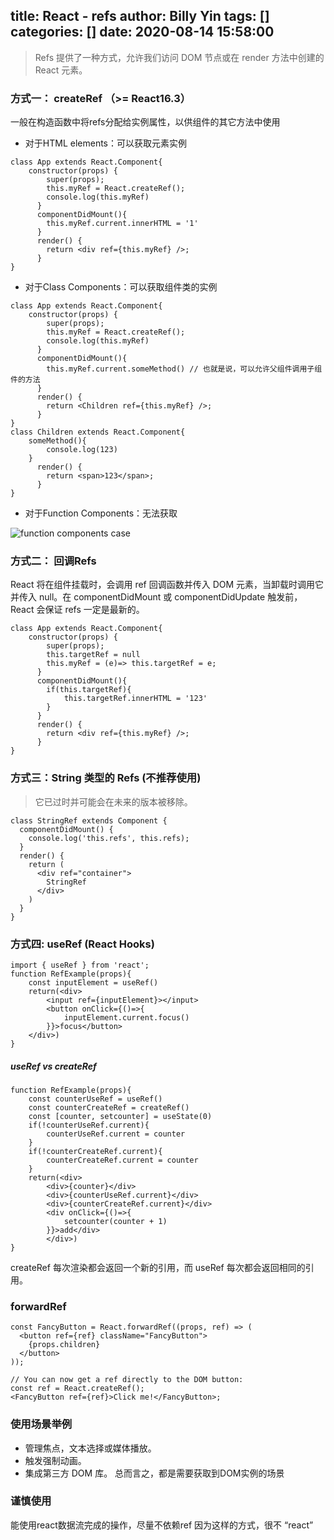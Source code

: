 title: React - refs
author: Billy Yin
tags: []
categories: []
date: 2020-08-14 15:58:00
---
> Refs 提供了一种方式，允许我们访问 DOM 节点或在 render 方法中创建的 React 元素。

### 方式一： createRef （>= React16.3）
一般在构造函数中将refs分配给实例属性，以供组件的其它方法中使用

* 对于HTML elements：可以获取元素实例
```
class App extends React.Component{
    constructor(props) {
        super(props);
        this.myRef = React.createRef();
        console.log(this.myRef)
      }
      componentDidMount(){
        this.myRef.current.innerHTML = '1'
      }
      render() {
        return <div ref={this.myRef} />;
      }
}
```
* 对于Class Components：可以获取组件类的实例
```
class App extends React.Component{
    constructor(props) {
        super(props);
        this.myRef = React.createRef();
        console.log(this.myRef)
      }
      componentDidMount(){
        this.myRef.current.someMethod() // 也就是说，可以允许父组件调用子组件的方法
      }
      render() {
        return <Children ref={this.myRef} />;
      }
}
class Children extends React.Component{
    someMethod(){
        console.log(123)
    }
      render() {
        return <span>123</span>;
      }
}
```
* 对于Function Components：无法获取

![function components case](https://upload-images.jianshu.io/upload_images/9594241-bdcc19fca0704681.png?imageMogr2/auto-orient/strip%7CimageView2/2/w/1240)


### 方式二： 回调Refs

React 将在组件挂载时，会调用 ref 回调函数并传入 DOM 元素，当卸载时调用它并传入 null。在 componentDidMount 或 componentDidUpdate 触发前，React 会保证 refs 一定是最新的。

```
class App extends React.Component{
    constructor(props) {
        super(props);
        this.targetRef = null
        this.myRef = (e)=> this.targetRef = e;
      }
      componentDidMount(){
        if(this.targetRef){
            this.targetRef.innerHTML = '123'
        }
      }
      render() {
        return <div ref={this.myRef} />;
      }
}
```

### 方式三：String 类型的 Refs (不推荐使用)
>它已过时并可能会在未来的版本被移除。
```
class StringRef extends Component {
  componentDidMount() {
    console.log('this.refs', this.refs);
  }
  render() {
    return (
      <div ref="container">
        StringRef
      </div>
    )
  }
}
```

### 方式四: useRef (React Hooks)
```
import { useRef } from 'react';
function RefExample(props){
    const inputElement = useRef()
    return(<div>
        <input ref={inputElement}></input>
        <button onClick={()=>{
            inputElement.current.focus()
        }}>focus</button>
    </div>)
}
```

##### useRef vs createRef
```
function RefExample(props){
    const counterUseRef = useRef()
    const counterCreateRef = createRef()
    const [counter, setcounter] = useState(0)
    if(!counterUseRef.current){
        counterUseRef.current = counter
    }
    if(!counterCreateRef.current){
        counterCreateRef.current = counter
    }
    return(<div>
        <div>{counter}</div>
        <div>{counterUseRef.current}</div>
        <div>{counterCreateRef.current}</div>
        <div onClick={()=>{
            setcounter(counter + 1)
        }}>add</div>
        </div>)
}

```
createRef 每次渲染都会返回一个新的引用，而 useRef 每次都会返回相同的引用。

### forwardRef
```
const FancyButton = React.forwardRef((props, ref) => (
  <button ref={ref} className="FancyButton">
    {props.children}
  </button>
));

// You can now get a ref directly to the DOM button:
const ref = React.createRef();
<FancyButton ref={ref}>Click me!</FancyButton>;
```
### 使用场景举例
* 管理焦点，文本选择或媒体播放。
* 触发强制动画。
* 集成第三方 DOM 库。
总而言之，都是需要获取到DOM实例的场景

### 谨慎使用
能使用react数据流完成的操作，尽量不依赖ref
因为这样的方式，很不 “react”
